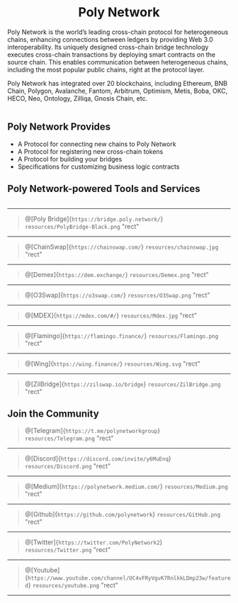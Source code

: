 <h1 align="center">Poly Network</h1>

Poly Network is the world’s leading cross-chain protocol for heterogeneous chains, enhancing connections between ledgers by providing Web 3.0 interoperability. 
Its uniquely designed cross-chain bridge technology executes cross-chain transactions by deploying smart contracts on the source chain. This enables communication between heterogeneous chains, including the most popular public chains, right at the protocol layer.

Poly Network has integrated over 20 blockchains, including Ethereum, BNB Chain, Polygon, Avalanche, Fantom, Arbitrum, Optimism, Metis, Boba, OKC, HECO, Neo, Ontology, Zilliqa, Gnosis Chain, etc.

<div align=center><img src="resources/PolyNetwork ecosystem20220927.png" alt=""/></div>

## Poly Network Provides

- A Protocol for connecting new chains to Poly Network
- A Protocol for registering new cross-chain tokens
- A Protocol for building your bridges
- Specifications for customizing business logic contracts

## Poly Network-powered Tools and Services

<div align=center><img src="resources/PolyNetwork Supported Chains3.png" alt=""/></div>

---

> @[Poly Bridge]{`https://bridge.poly.network/`}
> `resources/PolyBridge-Black.png` "rect"

---

> @[ChainSwap]{`https://chainswap.com/`}
> `resources/chainswap.jpg` "rect"

---

> @[Demex]{`https://dem.exchange/`}
> `resources/Demex.png` "rect"

---

> @[O3Swap]{`https://o3swap.com/`}
> `resources/O3Swap.png` "rect"

---

> @[MDEX]{`https://mdex.com/#/`}
> `resources/Mdex.jpg` "rect"

---

> @[Flamingo]{`https://flamingo.finance/`}
> `resources/Flamingo.png` "rect"

---

> @[Wing]{`https://wing.finance/`}
> `resources/Wing.svg` "rect"

---

> @[ZilBridge]{`https://zilswap.io/bridge`}
> `resources/ZilBridge.png` "rect"


## Join the Community


> @[Telegram]{`https://t.me/polynetworkgroup`}
> `resources/Telegram.png` "rect"

---

> @[Discord]{`https://discord.com/invite/y6MuEnq`}
> `resources/Discord.png` "rect"

---

> @[Medium]{`https://polynetwork.medium.com/`}
> `resources/Medium.png` "rect"

---

> @[Github]{`https://github.com/polynetwork`}
> `resources/GitHub.png` "rect"

---

> @[Twitter]{`https://twitter.com/PolyNetwork2`}
> `resources/Twitter.png` "rect"

---

> @[Youtube]{`https://www.youtube.com/channel/UC4vFRyVgvK7RnlkkLDmp23w/featured`}
> `resources/youtube.png` "rect"

---


